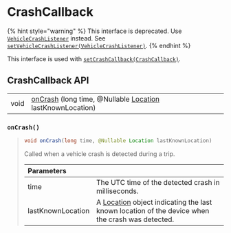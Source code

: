 # CrashCallback

{% hint style="warning" %}
This interface is deprecated. Use [`VehicleCrashListener`](vehiclecrashevent.md) instead. See [`setVehicleCrashListener(VehicleCrashListener)`](../sentiance.md#setvehiclecrashlistener).
{% endhint %}

This interface is used with [`setCrashCallback(CrashCallback)`](../sentiance.md#setcrashcallback).

## CrashCallback API

|  |  |
| :--- | :--- |
| void | [onCrash](crashcallback.md#oncrash) \(long time, @Nullable [Location](https://developer.android.com/reference/android/location/Location) lastKnownLocation\) |



### `onCrash()`

> ```java
> void onCrash(long time, @Nullable Location lastKnownLocation)
> ```
>
> Called when a vehicle crash is detected during a trip. 
>
> | Parameters |  |
> | :--- | :--- |
> | time | The UTC time of the detected crash in milliseconds. |
> | lastKnownLocation | A [Location](https://developer.android.com/reference/android/location/Location) object indicating the last known location of the device when the crash was detected. |

